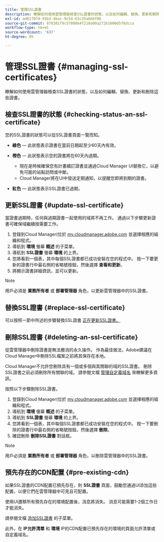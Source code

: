 ```yaml
---
title: 管理SSL證書
description: 瞭解如何使用雲管理器檢查SSL證書的狀態，以及如何編輯、替換、更新和刪除這些證書。
exl-id: ad6170f4-93bd-4bac-9c54-63c35a0d4f06
source-git-commit: 878381f9c5780864f218a00a272b1600d578dcca
workflow-type: tm+mt
source-wordcount: '637'
ht-degree: 0%

---
```


# 管理SSL證書 {#managing-ssl-certificates}

瞭解如何使用雲管理器檢查SSL證書的狀態，以及如何編輯、替換、更新和刪除這些證書。

## 檢查SSL證書的狀態 {#checking-status-an-ssl-certificate}

您的SSL證書的狀態可以從SSL證書頁面一覽而知。

* **綠色**  — 此狀態表示證書在當前日期起至少60天內有效。

* **橙色**  — 此狀態表示您的證書將在60天內過期。
   * 現在是時候確保您有計畫續訂證書並通過Cloud Manager UI替換它，以避免可能的站點訪問或中斷。
   * Cloud Manager將在UI中發送定期通知，以提醒您即將到期的證書。

* **紅色**  — 此狀態表示SSL證書已過期。

## 更新SSL證書 {#update-ssl-certificate}

當證書過期時，任何與過期證書一起使用的域將不再工作。 通過以下步驟更新證書可確保域繼續按需要工作。

1. 登錄到Cloud Manager(位於 [my.cloudmanager.adobe.com](https://my.cloudmanager.adobe.com/) 並選擇相應的組織和程式。
1. 導航到 **環境** 螢幕 **概述** 的子菜單。
1. 導航到 **SSL證書** 螢幕 **環境** 的上界。
1. 您將看到一個表，其中每個SSL證書都已成功安裝在您的程式中。 按一下要更新的證書行中最右側的省略號按鈕，然後選擇 **查看和更新**。
1. 將顯示證書詳細資訊，並可以更新。

>[!NOTE]
>
>用戶必須是 **業務所有者** 或 **部署管理器** 角色，以更新雲管理器中的SSL證書。

## 替換SSL證書 {#replace-ssl-certificate}

可以按照一節中所述的步驟替換SSL證書 [正在更新SSL證書。](#update-ssl-certificate)

## 刪除SSL證書 {#deleting-an-ssl-certificate}

從雲管理器中刪除證書是無法撤消的永久操作。 作為最佳做法，Adobe建議在Cloud Manager中刪除SSL檔案之前將其保存在本地。

Cloud Manager不允許您刪除具有一個或多個與其關聯的域的SSL證書。 刪除SSL證書之前必須刪除所有關聯的域。 請參閱文檔 [管理自定義域名](/help/implementing/cloud-manager/custom-domain-names/managing-custom-domain-names.md) 來瞭解更多資訊。

按照以下步驟刪除SSL證書。

1. 登錄到Cloud Manager(位於 [my.cloudmanager.adobe.com](https://my.cloudmanager.adobe.com/) 並選擇相應的組織和程式。
1. 導航到 **環境** 螢幕 **概述** 的子菜單。
1. 導航到 **SSL證書** 螢幕 **環境** 的上界。
1. 您將看到一個表，其中每個SSL證書都已成功安裝在您的程式中。 按一下要刪除的證書行中最右側的省略號按鈕，然後選擇 **刪除**。
1. 確認刪除 **刪除SSL證書** 對話框。

>[!NOTE]
>
>用戶必須是 **業務所有者** 或 **部署管理器** 角色，以刪除雲管理器中的SSL證書。

## 預先存在的CDN配置 {#pre-existing-cdn}

如果SSL證書的CDN配置已預先存在，則 **SSL證書** 頁面，鼓勵您通過UI添加這些配置，以便它們在雲管理器中可見且可配置。

使用UI遷移所有預先存在的環境配置後，消息將消失。 消息可能需要1-2個工作日才能消失。

請參閱文檔 [添加SSL證書](/help/implementing/cloud-manager/managing-ssl-certifications/add-ssl-certificate.md) 的子菜單。

此外，在 **IP允許清單** 和 **環境** IP的CDN配置已預先存在的環境的頁面允許清單或自定義域名。
